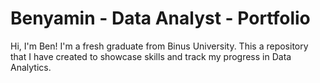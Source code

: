 # Benyamin - Data Analyst - Portfolio

Hi, I'm Ben! I'm a fresh graduate from Binus University. This a repository that I have created to showcase skills and track my progress in Data Analytics.



